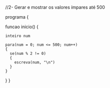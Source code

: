 //2- Gerar e mostrar os valores ímpares até 500

programa 
{

  funcao inicio() 
  {
    
    inteiro num

    para(num = 0; num <= 500; num++)
    {
      se(num % 2 != 0)
      {
        escreva(num, "\n")
      }
    }
  }
}
